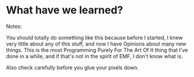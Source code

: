 # What have we learned?

Notes:

You should totally do something like this because before I started, I knew very little about any of this stuff, and now I have Opinions about many new things. This is the most Programming Purely For The Art Of It thing that I've done in a while, and if that's not in the spirit of EMF, I don't know what is.

Also check carefully before you glue your pixels down.
